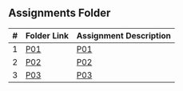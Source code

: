 ##  Assignments Folder

|   #   | Folder Link                    | Assignment Description         |
| :---: | ------------------------------ | ------------------------------ |
|   1  | [P01](https://github.com/Med0sin/3013-Algorithms-Krubally/tree/main/Assignments/P1)           | [P01](P01/ReadME.md)           |
|   2   | [P02](https://github.com/Med0sin/3013-Algorithms-Krubally/tree/main/Assignments/P2)           | [P02](P02/banner.md)           |
|   3   | [P03](https://github.com/Med0sin/3013-Algorithms-Krubally/tree/main/Assignments/P3)           | [P03](P03/banner.cpp)          |

